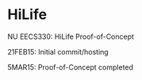 # HiLife
NU EECS330: HiLife Proof-of-Concept

21FEB15: Initial commit/hosting

5MAR15: Proof-of-Concept completed
